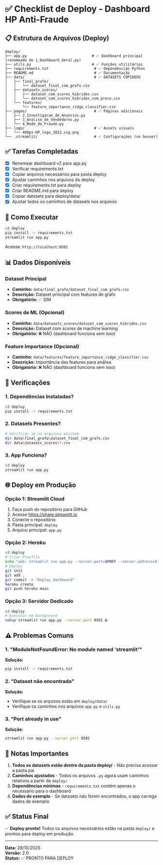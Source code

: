 # ✅ Checklist de Deploy - Dashboard HP Anti-Fraude

## 📋 Estrutura de Arquivos (Deploy)

```
deploy/
├── app.py                              # ✅ Dashboard principal (renomeado de 1_Dashboard_Geral.py)
├── utils.py                            # ✅ Funções utilitárias
├── requirements.txt                     # ✅ Dependências Python
├── README.md                            # ✅ Documentação
├── data/                                # ✅ DATASETS COPIADOS
│   ├── final_grafo/
│   │   └── dataset_final_com_grafo.csv
│   ├── datasets_scores/
│   │   ├── dataset_com_scores_hibridos.csv
│   │   └── dataset_com_scores_hibridos_com_preco.csv
│   └── features/
│       └── feature_importance_ridge_classifier.csv
├── pages/                               # ✅ Páginas adicionais
│   ├── 2_Investigacao_de_Anuncios.py
│   ├── 3_Analise_de_Vendedores.py
│   └── 4_Rede_de_Fraude.py
├── logo/                                # ✅ Assets visuais
│   └── 480px-HP_logo_2012.svg.png
└── .streamlit/                          # ✅ Configurações (se houver)

```

## ✅ Tarefas Completadas

- [x] Renomear dashboard v2 para app.py
- [x] Verificar requirements.txt
- [x] Copiar arquivos necessários para pasta deploy
- [x] Ajustar caminhos nos arquivos do deploy
- [x] Criar requirements.txt para deploy
- [x] Criar README.md para deploy
- [x] Copiar datasets para deploy/data/
- [x] Ajustar todos os caminhos de datasets nos arquivos

## 🎯 Como Executar

```bash
cd deploy
pip install -r requirements.txt
streamlit run app.py
```

Acesse: `http://localhost:8501`

## 📊 Dados Disponíveis

### Dataset Principal
- **Caminho:** `data/final_grafo/dataset_final_com_grafo.csv`
- **Descrição:** Dataset principal com features de grafo
- **Obrigatório:** ✅ SIM

### Scores de ML (Opcional)
- **Caminho:** `data/datasets_scores/dataset_com_scores_hibridos.csv`
- **Descrição:** Dataset com scores de machine learning
- **Obrigatório:** ❌ NÃO (dashboard funciona sem isso)

### Feature Importance (Opcional)
- **Caminho:** `data/features/feature_importance_ridge_classifier.csv`
- **Descrição:** Importância das features para análise
- **Obrigatório:** ❌ NÃO (dashboard funciona sem isso)

## 🔧 Verificações

### 1. Dependências Instaladas?
```bash
cd deploy
pip install -r requirements.txt
```

### 2. Datasets Presentes?
```bash
# Verificar se os arquivos existem
dir data\final_grafo\dataset_final_com_grafo.csv
dir data\datasets_scores\*.csv
```

### 3. App Funciona?
```bash
cd deploy
streamlit run app.py
```

## 🌐 Deploy em Produção

### Opção 1: Streamlit Cloud
1. Faça push do repositório para GitHub
2. Acesse https://share.streamlit.io
3. Conecte o repositório
4. Pasta principal: `deploy`
5. Arquivo principal: `app.py`

### Opção 2: Heroku
```bash
cd deploy
# Criar Procfile
echo "web: streamlit run app.py --server.port=$PORT --server.address=0.0.0.0" > Procfile
# Deploy
git init
git add .
git commit -m "Deploy dashboard"
heroku create
git push heroku main
```

### Opção 3: Servidor Dedicado
```bash
cd deploy
# Executar em background
nohup streamlit run app.py --server.port 8501 &
```

## ⚠️ Problemas Comuns

### 1. "ModuleNotFoundError: No module named 'streamlit'"
**Solução:** 
```bash
pip install -r requirements.txt
```

### 2. "Dataset não encontrado"
**Solução:** 
- Verifique se os arquivos estão em `deploy/data/`
- Verifique os caminhos nos arquivos `app.py` e `utils.py`

### 3. "Port already in use"
**Solução:**
```bash
streamlit run app.py --server.port 8502
```

## 📝 Notas Importantes

1. **Todos os datasets estão dentro da pasta deploy/** - Não precisa acessar a pasta pai
2. **Caminhos ajustados** - Todos os arquivos `.py` agora usam caminhos relativos a partir de `deploy/`
3. **Dependências mínimas** - `requirements.txt` contém apenas o necessário para o dashboard
4. **Dados de exemplo** - Se datasets não forem encontrados, o app carrega dados de exemplo

## ✅ Status Final

✅ **Deploy pronto!** Todos os arquivos necessários estão na pasta `deploy/` e prontos para deploy em produção.

---

**Data:** 28/10/2025  
**Versão:** 2.0  
**Status:** ✅ PRONTO PARA DEPLOY



